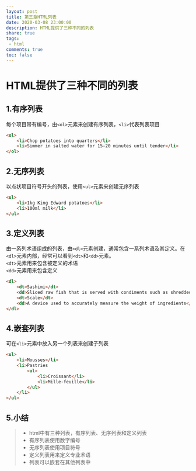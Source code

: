 ```yaml
---
layout: post
title: 第三章HTML列表
date: 2020-03-08 23:00:00
description: HTML提供了三种不同的列表
share: true
tags:
 - html
comments: true
toc: false
---
```


# HTML提供了三种不同的列表

## 1.有序列表

每个项目带有编号，由`<ol>`元素来创建有序列表，`<li>`代表列表项目

```html
<ol>
    <li>Chop potatoes into quarters</li>
    <li>Simmer in salted water for 15-20 minutes until tender</li>
</ol>
```

## 2.无序列表

以点状项目符号开头的列表，使用`<ul>`元素来创建无序列表  

```html
<ul>
    <li>1kg King Edward potatoes</li>
    <li>100ml milk</li>
</ul>
```

## 3.定义列表

由一系列术语组成的列表，由`<dl>`元素创建，通常包含一系列术语及其定义。在`<dl>`元素内部，经常可以看到`<dt>`和`<dd>`元素。  
`<dt>`元素用来包含被定义的术语  
`<dd>`元素用来包含定义

```html
<dl>
    <dt>Sashimi</dt>
    <dd>Sliced raw fish that is served with condiments such as shredded daikon radish or ginger toot</dd>
    <dt>Scale</dt>
    <dd>A device used to accurately measure the weight of ingredients</dd>
</dl>
```

## 4.嵌套列表

可在`<li>`元素中放入另一个列表来创建子列表

```html
<ul>
    <li>Mousses</li>
    <li>Pastries
        <ul>
            <li>Croissant</li>
            <li>Mille-feuille</li>
        </ul>
    </li>
</ul>
```

## 5.小结

>* html中有三种列表，有序列表、无序列表和定义列表
>* 有序列表使用数字编号
>* 无序列表使用项目符号
>* 定义列表用来定义专业术语
>* 列表可以嵌套在其他列表中
